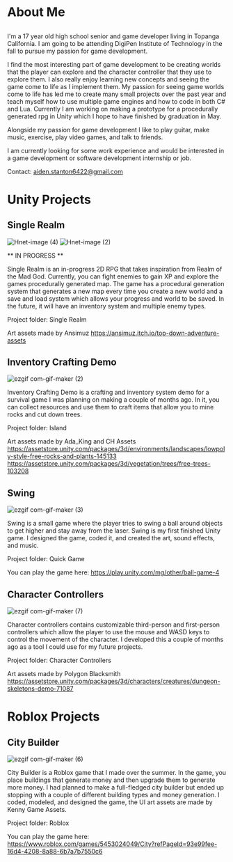 # About Me
##

I'm a 17 year old high school senior and game developer living in Topanga California. I am going to be attending DigiPen Institute of Technology in the fall to pursue my passion for game development.

I find the most interesting part of game development to be creating worlds that the player can explore and the character controller that they use to explore them. I also really enjoy learning new concepts and seeing the game come to life as I implement them. My passion for seeing game worlds come to life has led me to create many small projects over the past year and teach myself how to use multiple game engines and how to code in both C# and Lua. Currently I am working on making a prototype for a procedurally generated rpg in Unity which I hope to have finished by graduation in May. 

Alongside my passion for game development I like to play guitar, make music, exercise, play video games, and talk to friends. 

I am currently looking for some work experience and would be interested in a game development or software development internship or job.  

Contact: aiden.stanton6422@gmail.com 
#

# Unity Projects  
	
##  
## Single Realm

![Hnet-image (4)](https://user-images.githubusercontent.com/74234615/114476865-f4963980-9baf-11eb-9aa0-dfa9769df11a.gif)
![Hnet-image (2)](https://user-images.githubusercontent.com/74234615/114476701-95382980-9baf-11eb-8275-fee83aabcb1e.gif)

** IN PROGRESS **

Single Realm is an in-progress 2D RPG that takes inspiration from Realm of the Mad God. Currently, you can fight enemies to gain XP and explore the games procedurally generated map. The game has a procedural generation system that generates a new map every time you create a new world and a save and load system which allows your progress and world to be saved. In the future, it will have an inventory system and multiple enemy types.

Project folder: Single Realm

Art assets made by Ansimuz https://ansimuz.itch.io/top-down-adventure-assets
	
  
##
## Inventory Crafting Demo

![ezgif com-gif-maker (2)](https://user-images.githubusercontent.com/74234615/110717452-f1c5b480-81bd-11eb-8af5-b7b5706559a5.gif)

Inventory Crafting Demo is a crafting and inventory system demo for a survival game I was planning on making a couple of months ago. In it, you can collect resources and use them to craft items that allow you to mine rocks and cut down trees.

Project folder: Island

Art assets made by Ada_King and CH Assets https://assetstore.unity.com/packages/3d/environments/landscapes/lowpoly-style-free-rocks-and-plants-145133 
https://assetstore.unity.com/packages/3d/vegetation/trees/free-trees-103208


##
## Swing

![ezgif com-gif-maker (3)](https://user-images.githubusercontent.com/74234615/110717782-8af4cb00-81be-11eb-8a0d-87948a38dad5.gif)

Swing is a small game where the player tries to swing a ball around objects to get higher and stay away from the laser. Swing is my first finished Unity game. I designed the game, coded it, and created the art, sound effects, and music.

Project folder: Quick Game

You can play the game here: https://play.unity.com/mg/other/ball-game-4


##
## Character Controllers

![ezgif com-gif-maker (7)](https://user-images.githubusercontent.com/74234615/110719539-e1173d80-81c1-11eb-984d-cd6715f20cc2.gif)

Character controllers contains customizable third-person and first-person controllers which allow the player to use the mouse and WASD keys to control the movement of the character. I developed this a couple of months ago as a tool I could use for my future projects. 

Project folder: Character Controllers

Art assets made by Polygon Blacksmith https://assetstore.unity.com/packages/3d/characters/creatures/dungeon-skeletons-demo-71087

##
##
# Roblox Projects

##
## City Builder

![ezgif com-gif-maker (6)](https://user-images.githubusercontent.com/74234615/110719245-5df5e780-81c1-11eb-9390-b555573360f1.gif)

City Builder is a Roblox game that I made over the summer. In the game, you place buildings that generate money and then upgrade them to generate more money. I had planned to make a full-fledged city builder but ended up stopping with a couple of different building types and money generation. I coded, modeled, and designed the game, the UI art assets are made by Kenny Game Assets.

Project folder: Roblox

You can play the game here: https://www.roblox.com/games/5453024049/City?refPageId=93e99fee-16d4-4208-8a88-6b7a7b7550c6
